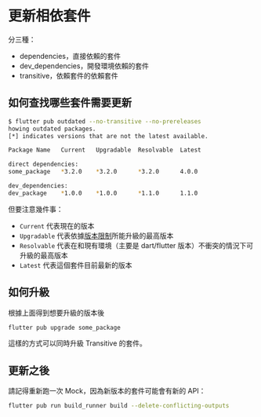 # 更新相依套件

分三種：

-   dependencies，直接依賴的套件
-   dev_dependencies，開發環境依賴的套件
-   transitive，依賴套件的依賴套件

## 如何查找哪些套件需要更新

```bash
$ flutter pub outdated --no-transitive --no-prereleases
howing outdated packages.
[*] indicates versions that are not the latest available.

Package Name   Current   Upgradable  Resolvable  Latest

direct dependencies:
some_package   *3.2.0    *3.2.0      *3.2.0      4.0.0

dev_dependencies:
dev_package    *1.0.0    *1.0.0      *1.1.0      1.1.0
```

但要注意幾件事：

-   `Current` 代表現在的版本
-   `Upgradable` 代表依據[版本限制](https://dart.dev/tools/pub/dependencies#version-constraints)所能升級的最高版本
-   `Resolvable` 代表在和現有環境（主要是 dart/flutter 版本）不衝突的情況下可升級的最高版本
-   `Latest` 代表這個套件目前最新的版本

## 如何升級

根據上面得到想要升級的版本後

```bash
flutter pub upgrade some_package
```

這樣的方式可以同時升級 Transitive 的套件。

## 更新之後

請記得重新跑一次 Mock，因為新版本的套件可能會有新的 API：

```bash
flutter pub run build_runner build --delete-conflicting-outputs
```
